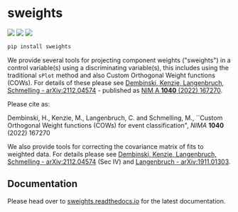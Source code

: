 # sweights

[![](https://img.shields.io/pypi/v/sweights.svg)](https://pypi.org/project/sweights/)
[![](https://readthedocs.org/projects/sweights/badge/?version=latest)](https://sweights.readthedocs.io/en/latest/)
[![](https://img.shields.io/badge/arXiv-2112.04574-b31b1b.svg)](https://arxiv.org/abs/2112.04574)

```bash
pip install sweights
```

We provide several tools for projecting component weights ("sweights") in a control variable(s) using a discriminating variable(s), this includes using the traditional `sPlot` method and also Custom Orthogonal Weight functions (COWs). For details of these please see [Dembinski, Kenzie, Langenbruch, Schmelling - arXiv:2112.04574](https://arxiv.org/abs/2112.04574) - published as [NIM A **1040** (2022) 167270](https://www.sciencedirect.com/science/article/pii/S0168900222006076?via%3Dihub).

Please cite as: 

Dembinski, H., Kenzie, M., Langenbruch, C. and Schmelling, M., ``Custom Orthogonal Weight functions (COWs) for event classification", *NIMA* **1040** (2022) 167270


We also provide tools for correcting the covariance matrix of fits to weighted data. For details please see [Dembinski, Kenzie, Langenbruch, Schmelling - arXiv:2112.04574](https://arxiv.org/abs/2112.04574) (Sec IV) and [Langenbruch - arXiv:1911.01303](https://arxiv.org/abs/1911.01303).

## Documentation

Please head over to [sweights.readthedocs.io](https://sweights.readthedocs.io) for the latest documentation.
